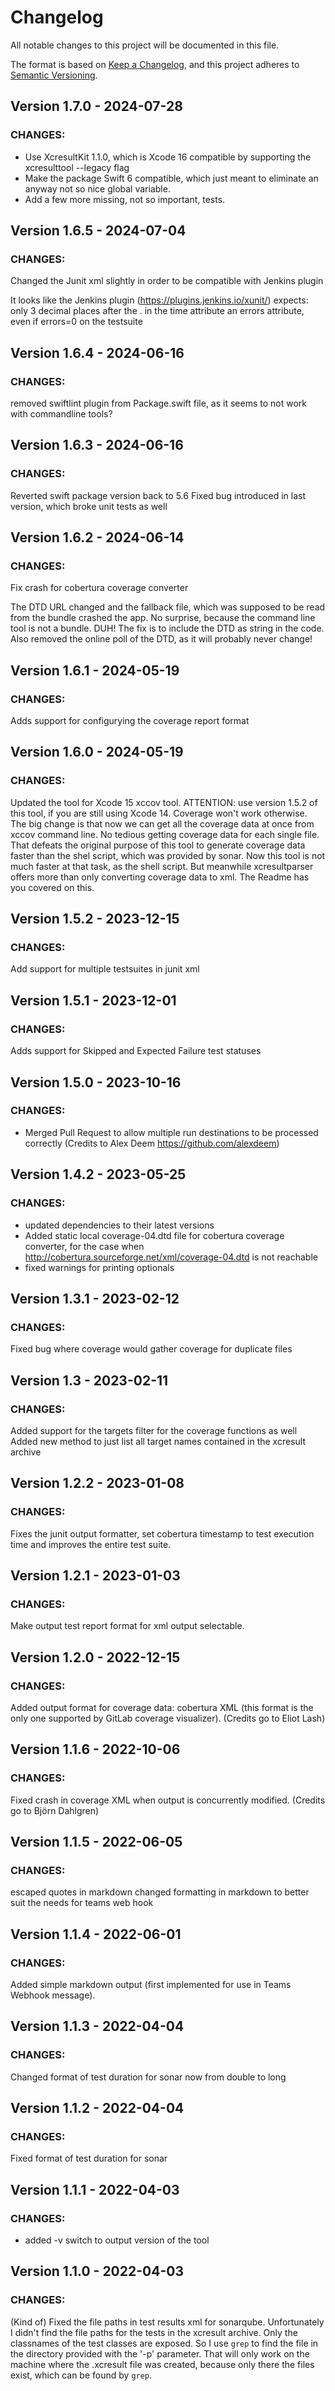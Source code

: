 # Changelog
All notable changes to this project will be documented in this file.

The format is based on [Keep a Changelog](https://keepachangelog.com/en/1.0.0/),
and this project adheres to [Semantic Versioning](https://semver.org/spec/v2.0.0.html).

## Version 1.7.0 - 2024-07-28
### CHANGES:
- Use XcresultKit 1.1.0, which is Xcode 16 compatible by supporting the xcresulttool --legacy flag
- Make the package Swift 6 compatible, which just meant to eliminate an anyway not so nice global variable.
- Add a few more missing, not so important, tests.

## Version 1.6.5 - 2024-07-04
### CHANGES:
Changed the Junit xml slightly in order to be compatible with Jenkins plugin

It looks like the Jenkins plugin (https://plugins.jenkins.io/xunit/) expects:
only 3 decimal places after the . in the time attribute
an errors attribute, even if errors=0 on the testsuite

## Version 1.6.4 - 2024-06-16
### CHANGES:
removed swiftlint plugin from Package.swift file, as it seems to not work with commandline tools?

## Version 1.6.3 - 2024-06-16
### CHANGES:
Reverted swift package version back to 5.6
Fixed bug introduced in last version, which broke unit tests as well

## Version 1.6.2 - 2024-06-14
### CHANGES:
Fix crash for cobertura coverage converter

The DTD URL changed and the fallback file, which was supposed to be read from the bundle crashed the app.
No surprise, because the command line tool is not a bundle. DUH!
The fix is to include the DTD as string in the code. Also removed the online poll of the DTD, as it will probably never change!

## Version 1.6.1 - 2024-05-19
### CHANGES:
Adds support for configurying the coverage report format

## Version 1.6.0 - 2024-05-19
### CHANGES:
Updated the tool for Xcode 15 xccov tool. ATTENTION: use version 1.5.2 of this tool, if you are still using Xcode 14. Coverage won't work otherwise.
The big change is that now we can get all the coverage data at once from xccov command line. No tedious getting coverage data for each single file.
That defeats the original purpose of this tool to generate coverage data faster than the shel script, which was provided by sonar. Now this tool is not much faster at that task, as the shell script.
But meanwhile xcresultparser offers more than only converting coverage data to xml. The Readme has you covered on this.

## Version 1.5.2 - 2023-12-15
### CHANGES:
Add support for multiple testsuites in junit xml

## Version 1.5.1 - 2023-12-01
### CHANGES:
Adds support for Skipped and Expected Failure test statuses

## Version 1.5.0 - 2023-10-16
### CHANGES:
- Merged Pull Request to allow multiple run destinations to be processed correctly (Credits to Alex Deem https://github.com/alexdeem)

## Version 1.4.2 - 2023-05-25
### CHANGES:
- updated dependencies to their latest versions
- Added static local coverage-04.dtd file for cobertura coverage converter, for the case when http://cobertura.sourceforge.net/xml/coverage-04.dtd is not reachable
- fixed warnings for printing optionals

## Version 1.3.1 - 2023-02-12
### CHANGES:
Fixed bug where coverage would gather coverage for duplicate files

## Version 1.3 - 2023-02-11
### CHANGES:
Added support for the targets filter for the coverage functions as well
Added new method to just list all target names contained in the xcresult archive

## Version 1.2.2 - 2023-01-08
### CHANGES:
Fixes the junit output formatter, set cobertura timestamp to test execution time and improves the entire test suite.

## Version 1.2.1 - 2023-01-03
### CHANGES:
Make output test report format for xml output selectable.

## Version 1.2.0 - 2022-12-15
### CHANGES:
Added output format for coverage data: cobertura XML (this format is the only one supported by GitLab coverage visualizer). (Credits go to Eliot Lash)

## Version 1.1.6 - 2022-10-06
### CHANGES:
Fixed crash in coverage XML when output is concurrently modified. (Credits go to Björn Dahlgren)

## Version 1.1.5 - 2022-06-05
### CHANGES:
escaped quotes in markdown
changed formatting in markdown to better suit the needs for teams web hook

## Version 1.1.4 - 2022-06-01
### CHANGES:
Added simple markdown output (first implemented for use in Teams Webhook message).

## Version 1.1.3 - 2022-04-04
### CHANGES:
Changed format of test duration for sonar now from double to long

## Version 1.1.2 - 2022-04-04
### CHANGES:
Fixed format of test duration for sonar

## Version 1.1.1 - 2022-04-03
### CHANGES:
- added -v switch to output version of the tool

## Version 1.1.0 - 2022-04-03
### CHANGES:
(Kind of) Fixed the file paths in test results xml for sonarqube.
Unfortunately I didn't find the file paths for the tests in the xcresult archive.
Only the classnames of the test classes are exposed. So I use `grep` to find the
file in the directory provided with the '-p' parameter. That will only work on the machine
where the .xcresult file was created, because only there the files exist, which can be found by `grep`. 
